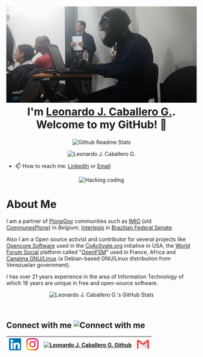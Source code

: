 <h1 align="center"> <img src="https://github.com/macagua/macagua/blob/master/assets/img/hacking_speed.jpg" alt="Hacking Speed"> <br >I'm <a href="https://www.linkedin.com/in/leonardojcaballerog/" title="Leonardo J. Caballero G. Linkedin">Leonardo J. Caballero G.</a>. Welcome to my GitHub! 🤗</h1>

<p align="center">
 <img width="100px" src="https://res.cloudinary.com/anuraghazra/image/upload/v1594908242/logo_ccswme.svg" align="center" alt="Github Readme Stats" />
</p>
<p align="center"> <img src="https://komarev.com/ghpvc/?username=macagua" alt="Leonardo J. Caballero G."/> </p>

- 📫 How to reach me: [LinkedIn](https://linkedin.com/in/leonardojcaballerog/) or <a href="mailto:leonardocaballero@gmail.com" title="Leonardo J. Caballero G. Gmail">Email</a>

<!-- - 😄 Pronouns: **Coder**, **Orator** -->

<p align="center"> <img src="https://github.com/tusharnankani/tusharnankani/blob/master/assets/img/coder.gif" alt="Hacking coding" /> </p>


# About Me

I am a partner of [PloneGov](http://plonegov.org/) communities such as [IMIO](http://www.imio.be/)
(old [CommunesPlone](http://plonegov.org/subcommunities/)) in *Belgium*; [Interlegis](http://www.interlegis.leg.br/)
in [Brazilian Federal Senate](http://colab.interlegis.leg.br/user/leonardocaballero).

Also I am a Open source activist and contributor for several projects like [Opencore Software](https://github.com/socialplanning/opencore/blob/master/opencore/locales/es/LC_MESSAGES/opencore.po) used in the [CoActivate.org](http://www.coactivate.org/) initiative in USA, the [World Forum Social](https://en.wikipedia.org/wiki/World_Social_Forum) platform called "[OpenFSM](http://openfsm.net/)" used in France, Africa and [Canaima GNU/Linux](http://canaima.softwarelibre.gob.ve/) (a Debian-based GNU/Linux distribution from Venezuelan government).

I has over 21 years experience in the area of Information Technology of which 18 years are unique in free and
open-source software.

<p align="center"><img src="https://github-readme-stats.vercel.app/api?username=macagua&include_all_commits=true&show_icons=true&title_color=fff&icon_color=82d4f7&text_color=d1dae3&bg_color=090909" alt="Leonardo J. Caballero G.'s GitHub Stats"> </p>

<br>

<h2>
Connect with me <img src="https://github.com/tusharnankani/tusharnankani/blob/master/assets/img/handshake.gif" height="32px" alt="Connect with me" />
</h2>

| [<img src="https://github.com/macagua/macagua/blob/master/assets/img/linkedin.svg" alt="Leonardo J. Caballero G. Linkedin" width="32">](https://linkedin.com/in/leonardojcaballerog) |  [<img src="https://github.com/macagua/macagua/blob/master/assets/img/instagram.svg" alt="Leonardo J. Caballero G. Instagram" width="32">](https://instagram.com/leonardojcaballerog/)| [<img src="https://cdn.svgporn.com/logos/github-icon.svg" alt="Leonardo J. Caballero G. Github" width="34">](https://github.com/macagua) | [<img src="https://github.com/macagua/macagua/blob/master/assets/img/gmail.svg" alt="Leonardo J. Caballero G. Gmail" height="32">](mailto:leonardocaballero@gmail.com)
|:---:|:---:|:---:|:---:|

<br>
<br>
